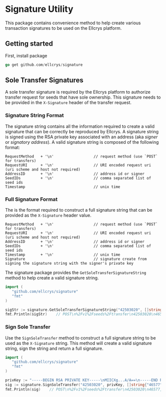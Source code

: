 # Signature Utility

This package contains convenience method to help create various
transaction signatures to be used on the Ellcrys platform.

## Getting started

First, install package

```go
go get github.com/ellcrys/signature
```

## Sole Transfer Signatures

A sole transfer signature is required by the Ellcrys platform to
authorize transfer request for seeds that have sole ownership. This signature
needs to be provided in the `X-Signature` header of the transfer request.

### Signature String Format

The signature string contains all the information required to create a valid signature
that can be correctly be reproduced by Ellcrys. A signature string is signed using the RSA private key
associated with an address (aka *signer* or *signatory address*). A valid signature string is composed of the following format: 

```text
RequestMethod 	+ '\n'   				// request method (use `POST` for transfers)
RequestURI 		+ '\n'      			// URI encoded request uri (uri scheme and host not required)
AddressID 		+ '\n'			        // address id or signer 
SeedIDs  		+ '\n'     		 		// comma separated list of seed ids
Timestamp 		 						// unix time
```

### Full Signature Format

The is the format required to construct a full signature string that can be provided as the `X-Signature`
header value. 

```text
RequestMethod 	+ '\n'   				// request method (use `POST` for transfers)
RequestURI 		+ '\n'      			// URI encoded request uri (uri scheme and host not required)
AddressID 		+ '\n'			        // address id or signer 
SeedIDs  		+ '\n'     		 		// comma separated list of seed ids
Timestamp 		+ '\n' 					// unix time
Signature     							// signature create from signing the signature string with the signer's private key
```

The signature package provides the `GetSoleTransferSignatureString` method to help create a valid signature string.

```go
import (
   "github.com/ellcrys/signature"
   "fmt"
)   

sigStr := signature.GetSoleTransferSignatureString("42503020", []string{"46577","42654","599902"}, 1405882889)
fmt.Println(sigStr)    // POST\n%2Fv1%2Fseeds%2Ftransfer\n42503020\n46577,42654,599902\n1405882889
```

### Sign Sole Transfer

Use the `SignSoleTransfer` method to construct a full signature string to be used as the `X-Signature` string. This method
will create a valid signature string, sign the string and return a full signature.

```go
import (
   "github.com/ellcrys/signature"
   "fmt"
)   

privKey := "-----BEGIN RSA PRIVATE KEY-----\nMIICXg...A/A==\n-----END RSA PRIVATE KEY-----\n"
sig := signature.SignSoleTransfer("42503020", privKey, []string{"46577","42654","599902"})
fmt.Println(sig)    // POST\n%2Fv1%2Fseeds%2Ftransfer\n42503020\n46577,42654,599902\n1405882889\nxxx_signature_xxx
```


